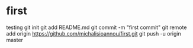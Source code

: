 first
=====

testing
git init
git add README.md
git commit -m "first commit"
git remote add origin https://github.com/michalisioannou/first.git
git push -u origin master
